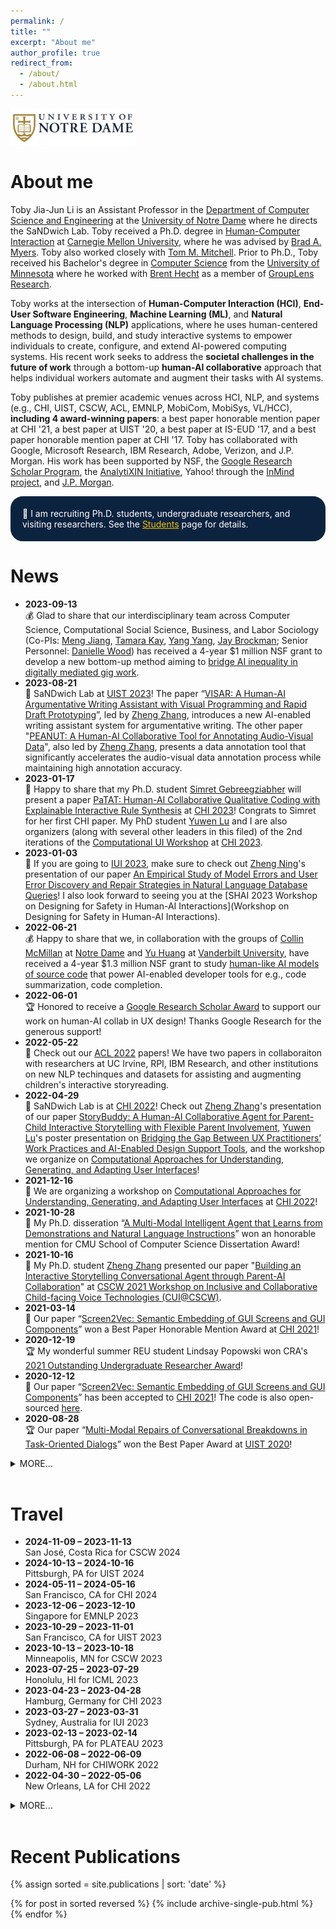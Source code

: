 ```yaml
---
permalink: /
title: ""
excerpt: "About me"
author_profile: true
redirect_from: 
  - /about/
  - /about.html
---
```

<img src="images/notre_dame_logo.png" alt="Logo of the University of Notre Dame" width="200">

About me
=====
Toby Jia-Jun Li is an Assistant Professor in the [Department of Computer Science and Engineering](https://cse.nd.edu/) at the [University of Notre Dame](https://www.nd.edu/) where he directs the SaNDwich Lab. Toby received a Ph.D. degree in [Human-Computer Interaction](https://hcii.cmu.edu/) at [Carnegie Mellon University](https://www.cmu.edu/), where he was advised by [Brad A. Myers](http://www.cs.cmu.edu/~bam/). Toby also worked closely with [Tom M. Mitchell](http://www.cs.cmu.edu/~tom/). Prior to Ph.D., Toby received his Bachelor's degree in [Computer Science](https://www.cs.umn.edu/) from the [University of Minnesota](https://twin-cities.umn.edu/) where he worked with [Brent Hecht](https://brenthecht.com/) as a member of [GroupLens Research](https://grouplens.org/).

Toby works at the intersection of **Human-Computer Interaction (HCI)**, **End-User Software Engineering**, **Machine Learning (ML)**, and **Natural Language Processing (NLP)** applications, where he uses human-centered methods to design, build, and study interactive systems to empower individuals to create, configure, and extend AI-powered computing systems. His recent work seeks to address the **societal challenges in the future of work** through a bottom-up **human-AI collaborative** approach that helps individual workers automate and augment their tasks with AI systems.

Toby publishes at premier academic venues across HCI, NLP, and systems (e.g., CHI, UIST, CSCW, ACL, EMNLP, MobiCom, MobiSys, VL/HCC), **including 4 award-winning papers**: a best paper honorable mention paper at CHI '21, a best paper at UIST '20, a best paper at IS-EUD '17, and a best paper honorable mention paper at CHI '17. Toby has collaborated with Google, Microsoft Research, IBM Research, Adobe, Verizon, and J.P. Morgan. His work has been supported by NSF, the [Google Research Scholar Program](https://research.google/outreach/research-scholar-program/recipients/), the [AnalytiXIN Initiative](https://analytixindiana.com/), Yahoo! through the [InMind project](http://www.cmu.edu/homepage/computing/2014/winter/project-inmind.shtml), and [J.P. Morgan](https://www.jpmorgan.com/global/technology/artificial-intelligence/awards).

<p style="border-radius: 20px; border:5px; border-style:solid; border-color:#0C2340; padding: 1em; background-color: #0C2340; color: #FFFFFF">📢 I am recruiting Ph.D. students, undergraduate researchers, and visiting researchers. See the <a href="/students" target="_blank" style="color: #f6c200">Students</a> page for details.</p>

News
======
* **2023-09-13**<br>
💰 Glad to share that our interdisciplinary team across Computer Science, Computational Social Science, Business, and Labor Sociology (Co-PIs: [Meng Jiang](http://www.meng-jiang.com/), [Tamara Kay](https://www.tamarakay.org/), [Yang Yang](https://yang-yang.org/), [Jay Brockman](https://civicinnovation.nd.edu/about/leadership/dr-jay-brockman/); Senior Personnel: [Danielle Wood](https://civicinnovation.nd.edu/about/leadership/dr-danielle-wood/)) has received a 4-year $1 million NSF grant to develop a new bottom-up method aiming to [bridge AI inequality in digitally mediated gig work](https://www.nsf.gov/awardsearch/showAward?AWD_ID=2326378).
* **2023-08-21**<br>
🥪 SaNDwich Lab at [UIST 2023](https://uist.acm.org/uist2023/)! The paper “[VISAR: A Human-AI Argumentative Writing Assistant with Visual Programming and Rapid Draft Prototyping](files/uist23-zhang-visar.pdf)”, led by [Zheng Zhang](http://zhengzhang.me/), introduces a new AI-enabled writing assistant system for argumentative writing. The other paper "[PEANUT: A Human-AI Collaborative Tool for Annotating Audio-Visual Data](files/uist23-zhang-peanut.pdf)", also led by [Zheng Zhang](http://zhengzhang.me/), presents a data annotation tool that significantly accelerates the audio-visual data annotation process while maintaining high annotation accuracy. 
* **2023-01-17**<br>
📃 Happy to share that my Ph.D. student [Simret Gebreegziabher](https://simreta.github.io/) will present a paper [PaTAT: Human-AI Collaborative Qualitative Coding with Explainable Interactive Rule Synthesis](http://toby.li/files/chi23b-gebreegziabher-patat.pdf) at [CHI 2023](https://chi2023.acm.org/)! Congrats to Simret for her first CHI paper. My PhD student [Yuwen Lu](https://yuwen.io/) and I are also organizers (along with several other leaders in this filed) of the 2nd iterations of the [Computational UI Workshop](https://sites.google.com/nd.edu/computational-uichi23/) at [CHI 2023](https://chi2023.acm.org/).
* **2023-01-03**<br>
📃 If you are going to [IUI 2023](https://iui.acm.org/2023/), make sure to check out [Zheng Ning](https://zning.co/)'s presentation of our paper [An Empirical Study of Model Errors and User Error Discovery and Repair Strategies in Natural Language Database Queries](http://toby.li/files/iui23-ning-nl2sql.pdf)! I also look forward to seeing you at the [SHAI 2023 Workshop on Designing for Safety in Human-AI Interactions](Workshop on Designing for Safety in Human-AI Interactions). 
* **2022-06-21**<br>
💰 Happy to share that we, in collaboration with the groups of [Collin McMillan](https://www3.nd.edu/~cmc/) at [Notre Dame](https://cse.nd.edu/) and [Yu Huang](https://yuhuang-lab.github.io/) at [Vanderbilt University](https://engineering.vanderbilt.edu/cs/), have received a 4-year $1.3 million NSF grant to study [human-like AI models of source code](https://www.nsf.gov/awardsearch/showAward?AWD_ID=2211428&HistoricalAwards=false) that power AI-enabled developer tools for e.g., code summarization, code completion.
* **2022-06-01**<br>
🏆 Honored to receive a [Google Research Scholar Award](https://research.google/outreach/research-scholar-program/recipients/) to support our work on human-AI collab in UX design! Thanks Google Research for the generous support!
* **2022-05-22**<br>
📢 Check out our [ACL 2022](https://www.2022.aclweb.org/) papers! We have two papers in collaboraiton with researchers at UC Irvine, RPI, IBM Research, and other institutions on new NLP techinques and datasets for assisting and augmenting children's interactive storyreading.
* **2022-04-29**<br>
🥪 SaNDwich Lab is at [CHI 2022](https://chi2022.acm.org/)! Check out [Zheng Zhang](http://zhengzhang.me/)'s presentation of our paper [StoryBuddy: A Human-AI Collaborative Agent for Parent-Child Interactive Storytelling with Flexible Parent Involvement](https://arxiv.org/pdf/2202.06205.pdf), [Yuwen Lu](https://yuwen.io/)'s poster presentation on [Bridging the Gap Between UX Practitioners’ Work Practices and AI-Enabled Design Support Tools](https://dl.acm.org/doi/10.1145/3491101.3519809), and the workshop we organize on [Computational Approaches for Understanding, Generating, and Adapting User Interfaces](https://sites.google.com/nd.edu/computational-uichi22)!
* **2021-12-16**<br>
📢 We are organizing a workshop on [Computational Approaches for Understanding, Generating, and Adapting User Interfaces](https://sites.google.com/nd.edu/computational-uichi22) at [CHI 2022](https://chi2022.acm.org/)!
* **2021-10-28**<br>
🏅 My Ph.D. disseration “[A Multi-Modal Intelligent Agent that Learns from Demonstrations and Natural Language Instructions](/files/TobyLi_Thesis.pdf)” won an honorable mention for CMU School of Computer Science Dissertation Award!
* **2021-10-16**<br>
📃 My Ph.D. student [Zheng Zhang](http://zhengzhang.me/) presented our paper "[Building an Interactive Storytelling Conversational Agent through Parent-AI Collaboration](https://www.conversationaluserinterfaces.org/workshops/CSCW2021/pdfs/5-Zhang.pdf)" at [CSCW 2021 Workshop on Inclusive and Collaborative Child-facing Voice Technologies (CUI@CSCW)](https://www.conversationaluserinterfaces.org/workshops/CSCW2021/).
* **2021-03-14**<br>
🏅 Our paper “[Screen2Vec: Semantic Embedding of GUI Screens and GUI Components](https://arxiv.org/abs/2101.11103)” won a Best Paper Honorable Mention Award at [CHI 2021](https://chi2021.acm.org/)!
* **2020-12-19**<br>
🏆 My wonderful summer REU student Lindsay Popowski won CRA's  [2021 Outstanding Undergraduate Researcher Award](https://cra.org/2021-outstanding-undergraduate-researcher-award-recipients/)! 
* **2020-12-12**<br>
📃 Our paper “[Screen2Vec: Semantic Embedding of GUI Screens and GUI Components](https://arxiv.org/abs/2101.11103)” has been accepted to [CHI 2021](https://chi2021.acm.org/)! The code is also open-sourced [here](https://github.com/tobyli/screen2vec).
* **2020-08-28**<br>
🏆 Our paper “[Multi-Modal Repairs of Conversational Breakdowns in Task-Oriented Dialogs](files/Li_Sovite_Error_Handling_UIST2020.pdf)” won the Best Paper Award at [UIST 2020](https://uist.acm.org/uist2020/)! 

<details><summary>MORE...</summary>
<div markdown="1">
* **2020-07-21**<br>
📃 Two papers accepted at [UIST 2020](https://uist.acm.org/uist2020/)! The paper “[Multi-Modal Repairs of Conversational Breakdowns in Task-Oriented Dialogs](files/Li_Sovite_Error_Handling_UIST2020.pdf)” introduces a new multi-modal interface for users to discover and repair conversational breakdowns in task-oriented dialogs. The other paper "[Geno: A Developer Tool for Authoring Multimodal Interaction on Existing Web Applications](files/Sarmah_Geno_UIST2020.pdf)" is a collaboration with [Xiang 'Anthony' Chen's group](https://hci.ucla.edu) at UCLA on a new developer tool for authoring multi-modal interfaces for web applications! 
* **2020-04-07**<br>
📃 Our paper “[Privacy-Preserving Script Sharing in GUI-based Programming-by-Demonstration Systems](/files/li-privacy-cscw2020.pdf)” has been accepted to the [CSCW 2020](https://cscw.acm.org/2020/)! This work is done with my wonderful interns [Jingya Chen](https://www.jingyachen.net/resume) and [Brandon Canfield](http://brandoncanfield.coffee/).
* **2020-02-27**<br>
📃 Our position paper “[Towards Effective Human-AI Collaboration in GUI-Based Interactive Task Learning Agents](/files/2003.02622.pdf)” has been accepted to the [CHI 2020 Workshop on Artificial Intelligence for HCI: A Modern Approach](https://sites.google.com/view/ai4hci/)!
* **2019-12-13**<br>
💬 I’m giving an invited talk at The [AAAI-20 Workshop on Intelligent Process Automation (IPA 20)](https://ipa-20.blueprismlabs.com/). I hope you can come if you’ll be at [AAAI 2020](https://aaai.org/Conferences/AAAI-20/)!
* **2019-11-26**<br>
📃 My [thesis proposal document](/files/TobyLi_Thesis_Proposal.pdf) is available online, and the [video of my talk](https://www.youtube.com/watch?v=4qtOwQWIWPk) is available too!
* **2019-08-01**<br>
📃 Our paper “[PUMICE: A Multi-Modal Agent that Learns Concepts and Conditionals from Natural Language and Demonstrations](/files/Li_Pumice_UIST19.pdf)” has been accepted to [UIST 2019](https://uist.acm.org/uist2019/)!
* **2018-10-02**<br>
💬 My awesome summer intern Marissa Radensky will present our study [How End Users Express Conditionals in Programming by Demonstration for Mobile Apps](/files/p311-radensky.pdf) at [VL/HCC 2018](https://vlhcc18.github.io/)!
* **2018-07-31**<br>
📃 Our paper “[APPINITE: A Multi-Modal Interface for Specifying Data Descriptions in Programming by Demonstration Using Natural Language Instructions](/files/TobyLi-VLHCC18-APPINITE.pdf)” has been accepted to [VL/HCC 2018](https://vlhcc18.github.io/)!
* **2018-04-22**<br>
💬 I will talk about our position paper “[Supporting Co-adaptive Human-Agent Relationship through Programming by Demonstration using Existing GUIs](/files/Li_SupportingCoAaptiveHumanAgentRelationship.pdf)” at [CHI 2018 Workshop on Rethinking Interaction](https://ex-situ.lri.fr/workshops/rethinkinginteraction-18).
* **2018-02-28**<br>
📃 Our paper “[KITE: Building conversational bots from mobile apps](/files/TobyLi-MobiSys18-KITE.pdf)” has been accepted to [MobiSys 2018](https://www.sigmobile.org/mobisys/2018/)!
* **2017-06-15**<br>
🏆 We have received a Best Paper award at IS-EUD 2017 for our paper “[Programming IoT Devices by Demonstration Using Mobile Apps](/files/TobyLi-ISEUD2017-ProgrammingIoTDevicesByDemonstration.pdf)”.
https://www.nd.edu/* **2017-03-22**<br>
📃 Our paper “[Programming IoT Devices by Demonstration Using Mobile Apps](/files/TobyLi-ISEUD2017-ProgrammingIoTDevicesByDemonstration.pdf)” has been accepted to [The 6th International Symposium on End User Development (IS-EUD 2017)](http://iseud2017.tue.nl/).
* **2017-02-24**<br>
💬 I will present our work on [Designing a Conversational Interface for a Multimodal Smartphone Programming-by-Demonstration Agent](/files/TobyLi_CoversationalUXForPBDAgent_CameraReady.pdf) at the [Conversational UX Design CHI 2017 Workshop](http://researcher.watson.ibm.com/researcher/view_group_subpage.php?id=7572).
* **2017-02-17**<br>
🏅 We have received a Best Paper Honorable Mention award at CHI 2017 for our paper “[SUGILITE: Creating Multimodal Smartphone Automation by Demonstration](/files/TobyLi-CHI2017-Sugilite.pdf)”.
* **2017-01-06**<br>
📃 Our paper “[SUGILITE: Creating Multimodal Smartphone Automation by Demonstration](/files/TobyLi-CHI2017-Sugilite.pdf)” has been accepted to CHI ’17! A [Video DEMO](https://www.youtube.com/watch?v=KMx7Ea6W6AQ) is also available.
* **2016-03-10**<br>
🏅 I’m honored to receive the Yahoo! Fellowship ($100,000/year worth) to support my research in automating cross-application tasks on smartphone.
* **2016-02-16**<br>
💬 I will present our ongoing work “[Smartphone Text Entry in Cross-Application Tasks](/files/SmartphoneTextEntryinCrossApplicationTasks_150125.pdf)” on [CHI 2016 Workshop on Inviscid Text Entry and Beyond](http://www.textentry.org/chi2016/) at San Jose, CA on May 8, 2016
* **2015-04-15**<br>
🏫 Happy to announce that I’ll be joining HCII @ CMU as a PhD student in HCI starting next fall!
</div>
</details>
<br>

Travel
======
* **2024-11-09 – 2023-11-13**<br>
San José, Costa Rica for CSCW 2024
* **2024-10-13 – 2024-10-16**<br>
Pittsburgh, PA for UIST 2024
* **2024-05-11 – 2024-05-16**<br>
San Francisco, CA for CHI 2024
* **2023-12-06 – 2023-12-10**<br>
Singapore for EMNLP 2023
* **2023-10-29 – 2023-11-01**<br>
San Francisco, CA for UIST 2023
* **2023-10-13 – 2023-10-18**<br>
Minneapolis, MN for CSCW 2023
* **2023-07-25 – 2023-07-29**<br>
Honolulu, HI for ICML 2023
* **2023-04-23 – 2023-04-28**<br>
Hamburg, Germany for CHI 2023
* **2023-03-27 – 2023-03-31**<br>
Sydney, Australia for IUI 2023
* **2023-02-13 – 2023-02-14**<br>
Pittsburgh, PA for PLATEAU 2023
* **2022-06-08 – 2022-06-09**<br>
Durham, NH for CHIWORK 2022
* **2022-04-30 – 2022-05-06**<br>
New Orleans, LA for CHI 2022

<details><summary>MORE...</summary>
<div markdown="1">
* **2022-02-23 – 2022-02-25**<br>
Washington, DC for CRA Career Mentoring Workshop
* **2021-11-08 – 2020-11-10**<br>
Pittsburgh, PA for PLATEAU 2021
* **2021-05-08 – 2021-05-13**<br>
~~Yokohama, Japan for CHI 2021~~ (Cancelled due to COVID-19)
* **2020-10-17 – 2020-10-23**<br>
~~Minneapolis, MN for CSCW 2020 and UIST 2020~~ (Cancelled due to COVID-19)
* **2020-07-05 – 2020-07-10**<br>
~~Seattle, WA for ACL 2020~~ (Cancelled due to COVID-19)
* **2020-04-25 – 2020-04-30**<br>
~~Honolulu, HI for CHI 2020~~ (Cancelled due to COVID-19)
* **2020-02-06 – 2020-02-09**<br>
New York, NY for AAAI 2020
* **2019-10-20 – 2019-10-23**<br>
New Orleans, LA for UIST 2019
* **2019-05-23 – 2019-05-24**<br>
New York, NY for giving a talk at J.P. Morgan
* **2019-05-04 – 2019-05-09**<br>
Glasgow, Scotland for CHI 2019
* **2019-03-17 – 2019-03-20**<br>
Los Angeles, CA for IUI 2019
* **2018-10-01 – 2018-10-04**<br>
Lisbon, Portugal for VL/HCC 2018
* **2018-06-24 – 2018-06-28**<br>
Pajaro Dunes, Watsonville, CA for HCIC 2018
* **2018-06-10 – 2018-06-15**<br>
Munich, Germany for MobiSys 2018
* **2018-05-29 – 2018-05-31**<br>
Sunnyvale, CA for giving a talk at Oath
* **2018-04-21 – 2018-04-26**<br>
Montreal, QC for CHI 2018
* **2018-01-08 – 2018-01-15**<br>
Ithaca, NY
* **2017-10-11 – 2017-10-14**<br>
Raleigh, NC for VL/HCC 2017
* **2017-06-13 – 2017-06-15**<br>
Eindhoven, The Netherlands for IS-EUD 2017
* **2017-05-22 – 2017-08-18**<br>
Redmond, WA – Intern at Microsoft Research
* **2017-05-06 – 2017-05-12**<br>
Denver, CO for CHI 2017
* **2016-12-30 – 2017-01-01**<br>
Ottawa, ON
* **2016-12-28 – 2016-12-30**<br>
Toronto, ON
* **2016-05-07 – 2016-05-12**<br>
San Jose, CA for CHI 2016
* **2014-11-04 – 2014-11-07**<br>
Dallas, TX for SIGSPATIAL 2014
</div>
</details>
<br>

Recent Publications
======
{% assign sorted = site.publications | sort: 'date' %}

{% for post in sorted reversed %}
  {% include archive-single-pub.html %}
{% endfor %}

